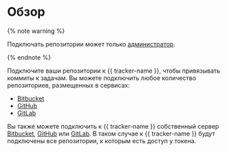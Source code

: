 # Обзор

{% note warning %}

Подключать репозитории может только [администратор](../role-model.md).

{% endnote %}

Подключите ваши репозитории к {{ tracker-name }}, чтобы привязывать коммиты к задачам. Вы можете подключить любое количество репозиториев, размещенных в сервисах:

* [Bitbucket](bitbucket.md#repo)
* [GitHub](github.md#repo)
* [GitLab](gitlab.md#repo)

Вы также можете подключить к {{ tracker-name }} собственный сервер [Bitbucket](bitbucket.md#on-premise), [GitHub](github.md#on-premise) или [GitLab](gitlab.md#on-premise). В таком случае к {{ tracker-name }} будут подключены все репозитории, к которым есть доступ у токена.
